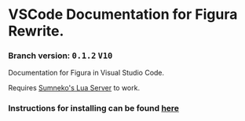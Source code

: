 # VSCode Documentation for Figura Rewrite.
### Branch version: <kbd>**0.1.2**</kbd> <kbd>**V10**</kbd>

Documentation for Figura in Visual Studio Code.

Requires [Sumneko's Lua Server](https://marketplace.visualstudio.com/items?itemName=sumneko.lua) to work.

### Instructions for installing can be found [here](../../wiki)
